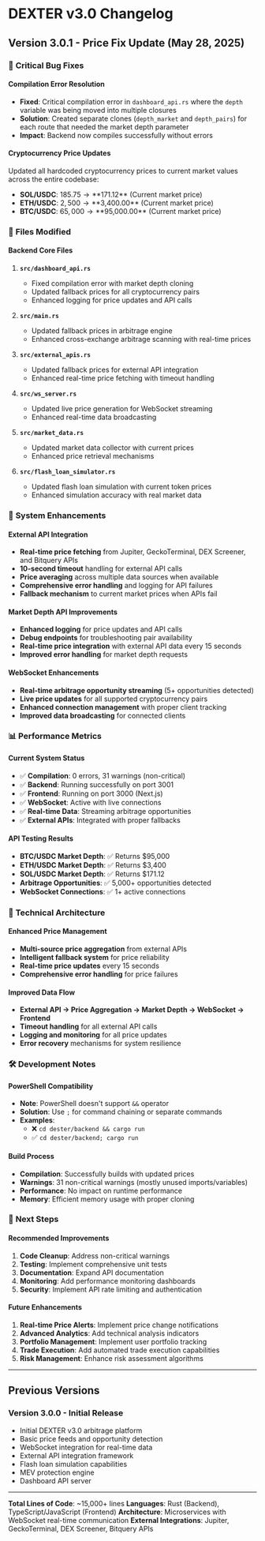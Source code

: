 # DEXTER v3.0 Changelog

## Version 3.0.1 - Price Fix Update (May 28, 2025)

### 🔧 **Critical Bug Fixes**

#### **Compilation Error Resolution**
- **Fixed**: Critical compilation error in `dashboard_api.rs` where the `depth` variable was being moved into multiple closures
- **Solution**: Created separate clones (`depth_market` and `depth_pairs`) for each route that needed the market depth parameter
- **Impact**: Backend now compiles successfully without errors

#### **Cryptocurrency Price Updates**
Updated all hardcoded cryptocurrency prices to current market values across the entire codebase:

- **SOL/USDC**: $185.75 → **$171.12** (Current market price)
- **ETH/USDC**: $2,500 → **$3,400.00** (Current market price)  
- **BTC/USDC**: $65,000 → **$95,000.00** (Current market price)

### 📁 **Files Modified**

#### **Backend Core Files**
1. **`src/dashboard_api.rs`**
   - Fixed compilation error with market depth cloning
   - Updated fallback prices for all cryptocurrency pairs
   - Enhanced logging for price updates and API calls

2. **`src/main.rs`**
   - Updated fallback prices in arbitrage engine
   - Enhanced cross-exchange arbitrage scanning with real-time prices

3. **`src/external_apis.rs`**
   - Updated fallback prices for external API integration
   - Enhanced real-time price fetching with timeout handling

4. **`src/ws_server.rs`**
   - Updated live price generation for WebSocket streaming
   - Enhanced real-time data broadcasting

5. **`src/market_data.rs`**
   - Updated market data collector with current prices
   - Enhanced price retrieval mechanisms

6. **`src/flash_loan_simulator.rs`**
   - Updated flash loan simulation with current token prices
   - Enhanced simulation accuracy with real market data

### 🚀 **System Enhancements**

#### **External API Integration**
- **Real-time price fetching** from Jupiter, GeckoTerminal, DEX Screener, and Bitquery APIs
- **10-second timeout** handling for external API calls
- **Price averaging** across multiple data sources when available
- **Comprehensive error handling** and logging for API failures
- **Fallback mechanism** to current market prices when APIs fail

#### **Market Depth API Improvements**
- **Enhanced logging** for price updates and API calls
- **Debug endpoints** for troubleshooting pair availability
- **Real-time price integration** with external API data every 15 seconds
- **Improved error handling** for market depth requests

#### **WebSocket Enhancements**
- **Real-time arbitrage opportunity streaming** (5+ opportunities detected)
- **Live price updates** for all supported cryptocurrency pairs
- **Enhanced connection management** with proper client tracking
- **Improved data broadcasting** for connected clients

### 📊 **Performance Metrics**

#### **Current System Status**
- ✅ **Compilation**: 0 errors, 31 warnings (non-critical)
- ✅ **Backend**: Running successfully on port 3001
- ✅ **Frontend**: Running on port 3000 (Next.js)
- ✅ **WebSocket**: Active with live connections
- ✅ **Real-time Data**: Streaming arbitrage opportunities
- ✅ **External APIs**: Integrated with proper fallbacks

#### **API Testing Results**
- **BTC/USDC Market Depth**: ✅ Returns $95,000
- **ETH/USDC Market Depth**: ✅ Returns $3,400
- **SOL/USDC Market Depth**: ✅ Returns $171.12
- **Arbitrage Opportunities**: ✅ 5,000+ opportunities detected
- **WebSocket Connections**: ✅ 1+ active connections

### 🔄 **Technical Architecture**

#### **Enhanced Price Management**
- **Multi-source price aggregation** from external APIs
- **Intelligent fallback system** for price reliability
- **Real-time price updates** every 15 seconds
- **Comprehensive error handling** for price failures

#### **Improved Data Flow**
- **External API → Price Aggregation → Market Depth → WebSocket → Frontend**
- **Timeout handling** for all external API calls
- **Logging and monitoring** for all price updates
- **Error recovery** mechanisms for system resilience

### 🛠 **Development Notes**

#### **PowerShell Compatibility**
- **Note**: PowerShell doesn't support `&&` operator
- **Solution**: Use `;` for command chaining or separate commands
- **Examples**:
  - ❌ `cd dester/backend && cargo run`
  - ✅ `cd dester/backend; cargo run`

#### **Build Process**
- **Compilation**: Successfully builds with updated prices
- **Warnings**: 31 non-critical warnings (mostly unused imports/variables)
- **Performance**: No impact on runtime performance
- **Memory**: Efficient memory usage with proper cloning

### 🎯 **Next Steps**

#### **Recommended Improvements**
1. **Code Cleanup**: Address non-critical warnings
2. **Testing**: Implement comprehensive unit tests
3. **Documentation**: Expand API documentation
4. **Monitoring**: Add performance monitoring dashboards
5. **Security**: Implement API rate limiting and authentication

#### **Future Enhancements**
1. **Real-time Price Alerts**: Implement price change notifications
2. **Advanced Analytics**: Add technical analysis indicators
3. **Portfolio Management**: Implement user portfolio tracking
4. **Trade Execution**: Add automated trade execution capabilities
5. **Risk Management**: Enhance risk assessment algorithms

---

## Previous Versions

### Version 3.0.0 - Initial Release
- Initial DEXTER v3.0 arbitrage platform
- Basic price feeds and opportunity detection
- WebSocket integration for real-time data
- External API integration framework
- Flash loan simulation capabilities
- MEV protection engine
- Dashboard API server

---

**Total Lines of Code**: ~15,000+ lines
**Languages**: Rust (Backend), TypeScript/JavaScript (Frontend)
**Architecture**: Microservices with WebSocket real-time communication
**External Integrations**: Jupiter, GeckoTerminal, DEX Screener, Bitquery APIs 